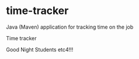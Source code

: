 # time-tracker
Java (Maven) application for tracking time on the job

Time tracker

Good Night Students etc4!!!
